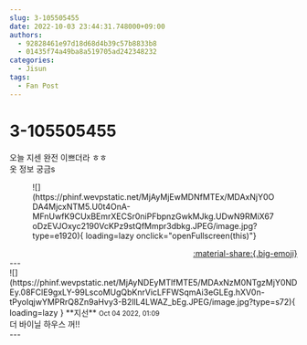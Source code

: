 ```yaml
---
slug: 3-105505455
date: 2022-10-03 23:44:31.748000+09:00
authors:
  - 92828461e97d18d68d4b39c57b8833b8
  - 01435f74a49ba8a519705ad242348232
categories:
  - Jisun
tags:
  - Fan Post
---
```


# 3-105505455

<div class="post-container" markdown="1">
<div class="content-container md-sidebar__scrollwrap" markdown="1">

오늘 지센 완전 이쁘더라 ㅎㅎ<br>옷 정보 궁금s
<figure markdown="1">
![](https://phinf.wevpstatic.net/MjAyMjEwMDNfMTEx/MDAxNjY0ODA4MjcxNTM5.U0t4OnA-MFnUwfK9CUxBEmrXECSr0niPFbpnzGwkMJkg.UDwN9RMiX67oDzEVJOxyc2190VcKPz9stQfMmpr3dbkg.JPEG/image.jpg?type=e1920){ loading=lazy onclick="openFullscreen(this)"}
</figure>


</div>
</div>

<div style="text-align: right;" markdown="1">
<a href="https://weverse.io/fromis9/fanpost/3-105505455" style="text-align: right;">:material-share:{.big-emoji}</a>
</div>
---

<div class="comments-container md-sidebar__scrollwrap" markdown="1">
<div class="comment" markdown="1">
<div class='id-container' markdown="1">
![](https://phinf.wevpstatic.net/MjAyNDEyMTlfMTE5/MDAxNzM0NTgzMjY0NDEy.08FClE9gxLY-99LscoMUgQbKnrVicLFFWSqmAi3eGLEg.hXV0n-tPyoIqjwYMPRrQ8Zn9aHvy3-B2llL4LWAZ_bEg.JPEG/image.jpg?type=s72){ loading=lazy }
**<span class="artist">지선</span>** <small>Oct 04 2022, 01:09</small><br>
</div>
<div class='comment-body' markdown="1">
더 바이닐 하우스 꺼!!
</div>
</div>
</div>
---
